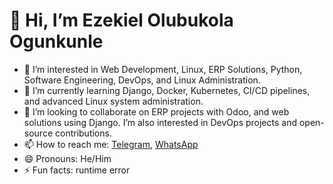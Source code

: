 # 👋 Hi, I’m Ezekiel Olubukola Ogunkunle
- 👀 I’m interested in Web Development, Linux, ERP Solutions, Python, Software Engineering, DevOps, and Linux Administration.
- 🌱 I’m currently learning Django, Docker, Kubernetes, CI/CD pipelines, and advanced Linux system administration.
- 💞️ I’m looking to collaborate on ERP projects with Odoo, and web solutions using Django. I’m also interested in DevOps projects and open-source contributions.
- 📫 How to reach me: [Telegram](https://t.me/bukeze), [WhatsApp](https://wa.me/2347034579571?text=I%20am%20_youy%20name._%20got%20your%20link%20from%20your%20github)
- 😄 Pronouns: He/Him
- ⚡ Fun facts: runtime error
